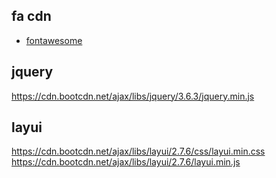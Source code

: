 ## fa cdn

- [fontawesome](https://cdn.bootcdn.net/ajax/libs/font-awesome/6.2.1/css/all.css)


## jquery

https://cdn.bootcdn.net/ajax/libs/jquery/3.6.3/jquery.min.js

## layui


https://cdn.bootcdn.net/ajax/libs/layui/2.7.6/css/layui.min.css
https://cdn.bootcdn.net/ajax/libs/layui/2.7.6/layui.min.js